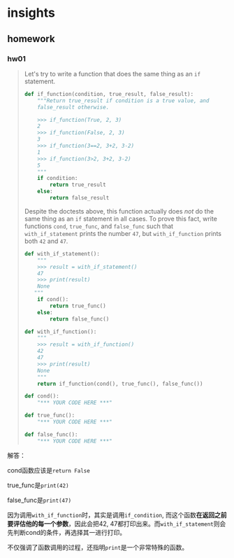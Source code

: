 # insights 

## homework

### hw01

> Let's try to write a function that does the same thing as an `if` statement.
> ```python
> def if_function(condition, true_result, false_result):
>     """Return true_result if condition is a true value, and
>     false_result otherwise.
>
>     >>> if_function(True, 2, 3)
>     2
>     >>> if_function(False, 2, 3)
>     3
>     >>> if_function(3==2, 3+2, 3-2)
>     1
>     >>> if_function(3>2, 3+2, 3-2)
>     5
>     """
>     if condition:
>         return true_result
>     else:
>         return false_result
> ```
> Despite the doctests above, this function actually does *not* do the same thing as an `if` statement  in all cases. To prove this fact, write functions `cond`, `true_func`, and `false_func` such that `with_if_statement` prints the number `47`, but `with_if_function` prints both `42` and `47`.
> ```python
> def with_if_statement():
>     """
>     >>> result = with_if_statement()
>     47
>     >>> print(result)
>     None
>    """
>     if cond():
>         return true_func()
>     else:
>         return false_func()
> ```
> ```python
> def with_if_function():
>     """
>     >>> result = with_if_function()
>     42
>     47
>     >>> print(result)
>     None
>     """
>     return if_function(cond(), true_func(), false_func())
> ```
> ```python
> def cond():
>     "*** YOUR CODE HERE ***"
> ```
> ```python
> def true_func():
>     "*** YOUR CODE HERE ***"
> ```
> ```python
> def false_func():
>     "*** YOUR CODE HERE ***"
> ```



解答：

cond函数应该是`return False`

true_func是`print(42)`

false_func是`print(47)`

因为调用`with_if_function`时，其实是调用`if_condition`, 而这个函数**在返回之前要评估他的每一个参数**，因此会把42, 47都打印出来。而`with_if_statement`则会先判断cond的条件，再选择其一进行打印。

不仅强调了函数调用的过程，还指明`print`是一个非常特殊的函数。